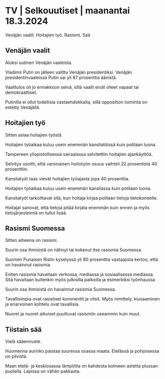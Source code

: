 # TV \| Selkouutiset \| maanantai 18.3.2024

Venäjän vaalit. Hoitajien työ. Rasismi. Sää

## Venäjän vaalit

Aluksi uutinen Venäjän vaaleista.

Vladimir Putin on jälleen valittu Venäjän presidentiksi. Venäjän presidentinvaaleissa Putin sai yli 87 prosenttia äänistä.

Vaalitulos oli jo ennakkoon selvä, sillä vaalit eivät olleet vapaat tai demokraattiset.

Putinilla ei ollut todellisia vastaehdokkaita, sillä opposition toiminta on estetty Venäjällä.

## Hoitajien työ

Sitten asiaa hoitajien työstä.

Hoitajien työaikaa kuluu usein enemmän kansliatöissä kuin potilaan luona.

Tampereen yliopistollisessa sairaalassa selvitettiin hoitajien ajankäyttöä.

Selvitys osoitti, että varsinaisen hoitotyön osuus vaihteli 22 prosentista 40 prosenttiin.

Kansliatyöt taas vievät hoitajien työajasta jopa 40 prosenttia.

Hoitajien työaikaa kuluu usein enemmän kansliassa kuin potilaan luona.

Kansliatyöt tarkoittavat sitä, kun hoitaja kirjaa potilaan tietoja tietokoneelle.

Hoitajat sanovat, että tietoja pitää kirjata enemmän kuin ennen ja myös tietojärjestelmiä on tullut lisää.

## Rasismi Suomessa

Sitten aiheena on rasismi.

Suurin osa ihmisistä on nähnyt tai kokenut itse rasismia Suomessa.

Suomen Punaisen Ristin kyselyssä yli 80 prosenttia vastaajista kertoo, että on havainnut rasismia.

Eniten rasismia havaitaan verkossa, mediassa ja sosiaalisessa mediassa. Sitä havaitaan kuitenkin myös julkisilla paikoilla ja esimerkiksi työnhaussa

Suurin osa ihmisistä on havainnut rasismia Suomessa.

Tavallisimpia ovat rasistiset kommentit ja vitsit. Myös nimittely, kiusaaminen ja eriarvoinen kohtelu ovat tavallisia.

Nuoret ja nuoret aikuiset puuttuvat rasismiin useammin kuin muut.

## Tiistain sää

Vielä sääennuste.

Huomenna aurinko paistaa suuressa osassa maata. Etelässä ja pohjoisessa on pilvistä.

Maan etelä- ja keskiosassa lämpötila on kahdesta kolmeen astetta plussan puolella. Lapissa on vähän pakkasta.

